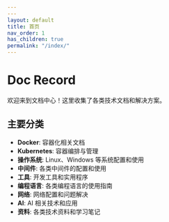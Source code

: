 ```yaml
---
---
layout: default
title: 首页
nav_order: 1
has_children: true
permalink: "/index/"
---
```


# Doc Record

欢迎来到文档中心！这里收集了各类技术文档和解决方案。

## 主要分类

- **Docker**: 容器化相关文档
- **Kubernetes**: 容器编排与管理
- **操作系统**: Linux、Windows 等系统配置和使用
- **中间件**: 各类中间件的配置和使用
- **工具**: 开发工具和实用程序
- **编程语言**: 各类编程语言的使用指南
- **网络**: 网络配置和问题解决
- **AI**: AI 相关技术和应用
- **资料**: 各类技术资料和学习笔记
